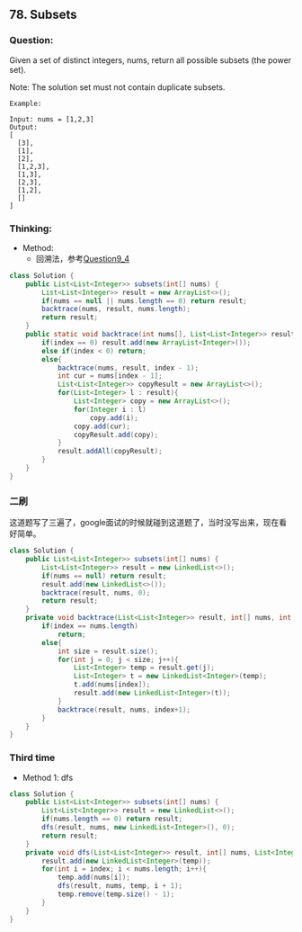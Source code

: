 ## 78. Subsets

### Question:
Given a set of distinct integers, nums, return all possible subsets (the power set).

Note: The solution set must not contain duplicate subsets.

```
Example:

Input: nums = [1,2,3]
Output:
[
  [3],
  [1],
  [2],
  [1,2,3],
  [1,3],
  [2,3],
  [1,2],
  []
]
```

### Thinking:
* Method:
	* 回溯法，参考[Question9_4](https://github.com/Seanforfun/Algorithm/blob/master/leetcode/Offer/Question9_4.md)

```Java
class Solution {
    public List<List<Integer>> subsets(int[] nums) {
        List<List<Integer>> result = new ArrayList<>();
        if(nums == null || nums.length == 0) return result;
        backtrace(nums, result, nums.length);
        return result;
    }
    public static void backtrace(int nums[], List<List<Integer>> result, int index){
        if(index == 0) result.add(new ArrayList<Integer>());
        else if(index < 0) return;
        else{
            backtrace(nums, result, index - 1);
            int cur = nums[index - 1];
            List<List<Integer>> copyResult = new ArrayList<>();
            for(List<Integer> l : result){
                List<Integer> copy = new ArrayList<>();
                for(Integer i : l)
                    copy.add(i);
                copy.add(cur);
                copyResult.add(copy);
            }
            result.addAll(copyResult);
        }
    }
}
```

### 二刷
这道题写了三遍了，google面试的时候就碰到这道题了，当时没写出来，现在看好简单。
```Java
class Solution {
    public List<List<Integer>> subsets(int[] nums) {
        List<List<Integer>> result = new LinkedList<>();
        if(nums == null) return result;
        result.add(new LinkedList<>());
        backtrace(result, nums, 0);
        return result;
    }
    private void backtrace(List<List<Integer>> result, int[] nums, int index){
        if(index == nums.length)
            return;
        else{
            int size = result.size();
            for(int j = 0; j < size; j++){
                List<Integer> temp = result.get(j);
                List<Integer> t = new LinkedList<Integer>(temp);
                t.add(nums[index]);
                result.add(new LinkedList<Integer>(t));
            }
            backtrace(result, nums, index+1);
        }
    }
}
```

### Third time
* Method 1: dfs
```Java
class Solution {
    public List<List<Integer>> subsets(int[] nums) {
        List<List<Integer>> result = new LinkedList<>();
        if(nums.length == 0) return result;
        dfs(result, nums, new LinkedList<Integer>(), 0);
        return result;
    }
    private void dfs(List<List<Integer>> result, int[] nums, List<Integer> temp, int index){
        result.add(new LinkedList<Integer>(temp));
        for(int i = index; i < nums.length; i++){
            temp.add(nums[i]);
            dfs(result, nums, temp, i + 1);
            temp.remove(temp.size() - 1);
        }
    }
}
```
